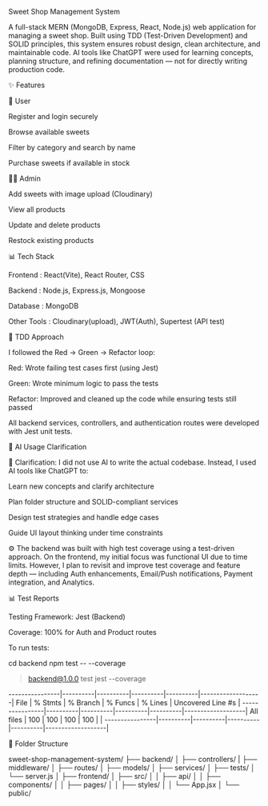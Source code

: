 Sweet Shop Management System 

A full-stack MERN (MongoDB, Express, React, Node.js) web application for managing a sweet shop. Built using TDD (Test-Driven Development) and SOLID principles, this system ensures robust design, clean architecture, and maintainable code. AI tools like ChatGPT were used for learning concepts, planning structure, and refining documentation — not for directly writing production code.

✨ Features

👤 User

Register and login securely

Browse available sweets

Filter by category and search by name

Purchase sweets if available in stock

👩‍💼 Admin

Add sweets with image upload (Cloudinary)

View all products

Update and delete products

Restock existing products

📊 Tech Stack

Frontend : React(Vite), React Router, CSS

Backend : Node.js, Express.js, Mongoose

Database : MongoDB

Other Tools : Cloudinary(upload), JWT(Auth), Supertest (API test)

👥 TDD Approach

I followed the Red → Green → Refactor loop:

Red: Wrote failing test cases first (using Jest)

Green: Wrote minimum logic to pass the tests

Refactor: Improved and cleaned up the code while ensuring tests still passed

All backend services, controllers, and authentication routes were developed with Jest unit tests.

🤖 AI Usage Clarification

🚨 Clarification: I did not use AI to write the actual codebase. Instead, I used AI tools like ChatGPT to:

  Learn new concepts and clarify architecture

  Plan folder structure and SOLID-compliant services

  Design test strategies and handle edge cases

  Guide UI layout thinking under time constraints

  ⚙️ The backend was built with high test coverage using a test-driven approach. On the frontend, my initial focus was functional UI due to time limits. However, I plan to revisit and improve test coverage and feature depth — including Auth enhancements, Email/Push notifications, Payment integration, and Analytics.

  📊 Test Reports

  Testing Framework: Jest (Backend)

  Coverage: 100% for Auth and Product routes

  To run tests:

  cd backend
  npm test -- --coverage

  > backend@1.0.0 test
> jest --coverage

----------------|----------|----------|----------|----------|-------------------|
File            |  % Stmts | % Branch |  % Funcs |  % Lines | Uncovered Line #s |
----------------|----------|----------|----------|----------|-------------------|
All files       |    100   |   100    |   100    |   100    |                   |
----------------|----------|----------|----------|----------|-------------------|


📁 Folder Structure

sweet-shop-management-system/
├── backend/
│   ├── controllers/
|   ├── middleware/
│   ├── routes/
│   ├── models/
│   ├── services/
│   ├── tests/
│   └── server.js
│
├── frontend/
│   ├── src/
│   │   ├── api/
│   │   ├── components/
│   │   ├── pages/
│   │   ├── styles/
│   │   └── App.jsx
│   └── public/

